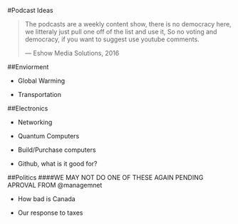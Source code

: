 #Podcast Ideas

>The podcasts are a weekly content show, there is no democracy here, we litteraly just pull one off of the list and use it, So no voting and democracy, if you want to suggest use youtube comments.
>
> — Eshow Media Solutions, 2016

##Enviorment

  - Global Warming

  - Transportation

##Electronics

  - Networking

  - Quantum Computers

  - Build/Purchase computers

  - Github, what is it good for?

##Politics
####WE MAY NOT DO ONE OF THESE AGAIN PENDING APROVAL FROM @managemnet

  - How bad is Canada

  - Our response to taxes

